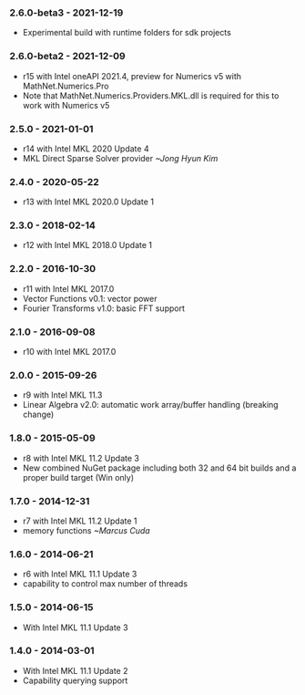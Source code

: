 ### 2.6.0-beta3 - 2021-12-19
* Experimental build with runtime folders for sdk projects

### 2.6.0-beta2 - 2021-12-09
* r15 with Intel oneAPI 2021.4, preview for Numerics v5 with MathNet.Numerics.Pro
* Note that MathNet.Numerics.Providers.MKL.dll is required for this to work with Numerics v5

### 2.5.0 - 2021-01-01
* r14 with Intel MKL 2020 Update 4
* MKL Direct Sparse Solver provider *~Jong Hyun Kim*

### 2.4.0 - 2020-05-22
* r13 with Intel MKL 2020.0 Update 1

### 2.3.0 - 2018-02-14
* r12 with Intel MKL 2018.0 Update 1

### 2.2.0 - 2016-10-30
* r11 with Intel MKL 2017.0
* Vector Functions v0.1: vector power
* Fourier Transforms v1.0: basic FFT support

### 2.1.0 - 2016-09-08
* r10 with Intel MKL 2017.0

### 2.0.0 - 2015-09-26
* r9 with Intel MKL 11.3
* Linear Algebra v2.0: automatic work array/buffer handling (breaking change)

### 1.8.0 - 2015-05-09
* r8 with Intel MKL 11.2 Update 3
* New combined NuGet package including both 32 and 64 bit builds and a proper build target (Win only)

### 1.7.0 - 2014-12-31
* r7 with Intel MKL 11.2 Update 1
* memory functions *~Marcus Cuda*

### 1.6.0 - 2014-06-21
* r6 with Intel MKL 11.1 Update 3
* capability to control max number of threads

### 1.5.0 - 2014-06-15
* With Intel MKL 11.1 Update 3

### 1.4.0 - 2014-03-01
* With Intel MKL 11.1 Update 2
* Capability querying support
